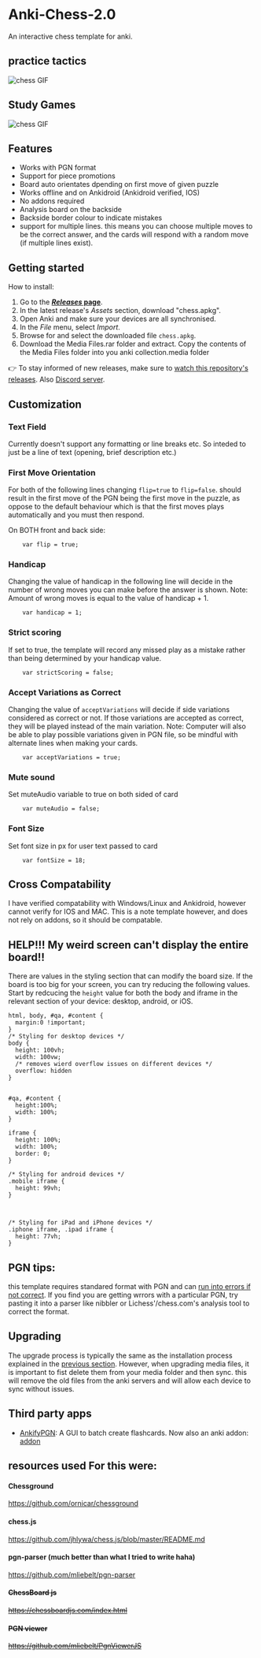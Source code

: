# Anki-Chess-2.0
An interactive chess template for anki.

## practice tactics

![chess GIF](examples/puzzleDemo.webp)

## Study Games

![chess GIF](examples/viewerDemo.webp)


## Features

- Works with PGN format
- Support for piece promotions
- Board auto orientates dpending on first move of given puzzle
- Works offline and on Ankidroid (Ankidroid verified, IOS)
- No addons required
- Analysis board on the backside
- Backside border colour to indicate mistakes
- support for multiple lines. this means you can choose multiple moves to be the correct answer, and the cards will respond with a random move (if multiple lines exist).


## Getting started

How to install:

1. Go to the **[_Releases_ page](https://github.com/TowelSniffer/Anki-Chess-2.0/releases)**.
1. In the latest release's _Assets_ section, download "chess.apkg".
1. Open Anki and make sure your devices are all synchronised.
1. In the _File_ menu, select _Import_.
1. Browse for and select the downloaded file `chess.apkg`.
1. Download the Media Files.rar folder and extract. Copy the contents of the Media Files folder into you anki collection.media folder

👉 To stay informed of new releases, make sure to [watch this repository's releases](https://help.github.com/en/articles/watching-and-unwatching-releases-for-a-repository). Also [Discord server](
https://discord.gg/YPj4Pz2Qzw). 

## Customization

### Text Field

Currently doesn't support any formatting or line breaks etc. So inteded to just be a line of text (opening, brief description etc.)

### First Move Orientation

For both of the following lines changing `flip=true` to `flip=false`. should result in the first move of the PGN being the first move in the puzzle, as oppose to the default behaviour which is that the first moves plays automatically and you must then respond.

On BOTH front and back side:

```
    var flip = true;
```

### Handicap

Changing the value of handicap in the following line will decide in the number of wrong moves you can make before the answer is shown. Note: Amount of wrong moves is equal to the value of handicap + 1.

```
	var handicap = 1;
```

### Strict scoring

If set to true, the template will record any missed play as a mistake rather than being determined by your handicap value.

```
	var strictScoring = false;
```

### Accept Variations as Correct

Changing the value of `acceptVariations` will decide if side variations considered as correct or not. If those variations are accepted as correct, they will be played instead of the main variation. Note: Computer will also be able to play possible variations given in PGN file, so be mindful with alternate lines when making your cards.

```
	var acceptVariations = true;
```

### Mute sound

Set muteAudio variable to true on both sided of card

```
	var muteAudio = false;
```

### Font Size

Set font size in px for user text passed to card

```
	var fontSize = 18;
```

## Cross Compatability

I have verified compatability with Windows/Linux and Ankidroid, however cannot verify for IOS and MAC. This is a note template however, and does not rely on addons, so it should be compatable. 

## HELP!!! My weird screen can't display the entire board!!

There are values in the styling section that can modify the board size. If the board is too big for your screen, you can try reducing the following values. Start by redcucing the `height` value for both the body and iframe in the relevant section of your device: desktop, android, or iOS.

```
html, body, #qa, #content {
  margin:0 !important;
}
/* Styling for desktop devices */
body {
  height: 100vh;
  width: 100vw;
  /* removes wierd overflow issues on different devices */
  overflow: hidden
}


#qa, #content {
  height:100%;
  width: 100%;
}

iframe {
  height: 100%;
  width: 100%;
  border: 0;
}

/* Styling for android devices */
.mobile iframe {
  height: 99vh;
}



/* Styling for iPad and iPhone devices */
.iphone iframe, .ipad iframe {
  height: 77vh;
}
```

## PGN tips:

this template requires standared format with PGN and can [run into errors if not correct](https://github.com/TowelSniffer/Anki-Chess-2.0/issues/50). If you find you are getting wrrors with a particular PGN, try pasting it into a parser like nibbler or Lichess'/chess.com's analysis tool to correct the format.

## Upgrading

The upgrade process is typically the same as the installation process explained in the [previous section](#getting-started). However, when upgrading media files, it is important to fist delete them from your media folder and then sync. this will remove the old files from the anki servers and will allow each device to sync without issues.

## Third party apps

- [AnkifyPGN](https://github.com/ThoughtfulSenpai/AnkifyPGN): A GUI to batch create flashcards. Now also an anki addon: [
addon](https://ankiweb.net/shared/info/569467423)

## resources used For this were:

#### Chessground
https://github.com/ornicar/chessground

#### chess.js
https://github.com/jhlywa/chess.js/blob/master/README.md

#### pgn-parser (much better than what I tried to write haha)
https://github.com/mliebelt/pgn-parser


#### ~~ChessBoard js~~
~~https://chessboardjs.com/index.html~~

#### ~~PGN viewer~~
~~https://github.com/mliebelt/PgnViewerJS~~
